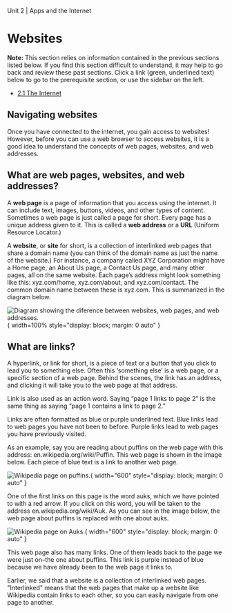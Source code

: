 Unit 2 | Apps and the Internet

# Websites

**Note:** This section relies on information contained in the previous sections listed below. If you find this section difficult to understand, it may help to go back and review these past sections. Click a link (green, underlined text) below to go to the prerequisite section, or use the sidebar on the left.

- [2.1 The Internet](./2.1-the-internet.md)

## Navigating websites

Once you have connected to the internet, you gain access to websites! However, before you can use a web browser to access websites, it is a good idea to understand the concepts of web pages, websites, and web addresses.

## What are web pages, websites, and web addresses?

A **web page** is a page of information that you access using the internet. It can include text, images, buttons, videos, and other types of content. Sometimes a web page is just called a page for short. Every page has a unique address given to it. This is called a **web address** or a **URL** (Uniform Resource Locator.)

A **website**, or **site** for short, is a collection of interlinked web pages that share a domain name (you can think of the domain name as just the name of the website.) For instance, a company called XYZ Corporation might have a Home page, an About Us page, a Contact Us page, and many other pages, all on the same website. Each page’s address might look something like this: xyz.com/home, xyz.com/about, and xyz.com/contact. The common domain name between these is xyz.com. This is summarized in the diagram below.

![Diagram showing the diference between websites, web pages, and web addresses.](/course/2-apps-and-internet/web-resources-comparison.jpg){ width=100% style="display: block; margin: 0 auto" }

## What are links?

A hyperlink, or link for short, is a piece of text or a button that you click to lead you to something else. Often this ‘something else’ is a web page, or a specific section of a web page. Behind the scenes, the link has an address, and clicking it will take you to the web page at that address.

Link is also used as an action word. Saying “page 1 links to page 2” is the same thing as saying “page 1 contains a link to page 2.”

Links are often formatted as blue or purple underlined text. Blue links lead to web pages you have not been to before. Purple links lead to web pages you have previously visited.

As an example, say you are reading about puffins on the web page with this address: en.wikipedia.org/wiki/Puffin. This web page is shown in the image below. Each piece of blue text is a link to another web page.

![Wikipedia page on puffins.](/course/2-apps-and-internet/puffin-wikipedia-page.png){ width="600" style="display: block; margin: 0 auto" }

One of the first links on this page is the word auks, which we have pointed to with a red arrow. If you click on this word, you will be taken to the address en.wikipedia.org/wiki/Auk. As you can see in the image below, the web page about puffins is replaced with one about auks.

![Wikipedia page on Auks.](/course/2-apps-and-internet/auk-wikipedia-page.png){ width="600" style="display: block; margin: 0 auto" }

This web page also has many links. One of them leads back to the page we were just on–the one about puffins. This link is purple instead of blue because we have already been to the web page it links to.

Earlier, we said that a website is a collection of interlinked web pages. "Interlinked" means that the web pages that make up a website like Wikipedia contain links to each other, so you can easily navigate from one page to another.
